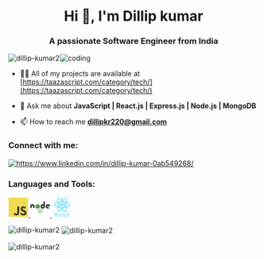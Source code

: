 <h1 align="center">Hi 👋, I'm Dillip kumar</h1>
<h3 align="center">A passionate Software Engineer from India</h3>

<img align="right" alt="coding" width="400" src="https://camo.githubusercontent.com/19db51af5f90f1b152bc0b9078f5fe97053955be5074f03f17019c70345bdcdb/68747470733a2f2f6d69726f2e6d656469756d2e636f6d2f6d61782f313336302f302a37513379765349765f7430696f4a2d5a2e676966">

<p align="left"> <img src="https://komarev.com/ghpvc/?username=dillip-kumar2&label=Profile%20views&color=0e75b6&style=flat" alt="dillip-kumar2" /> </p>

- 👨‍💻 All of my projects are available at [https://taazascript.com/category/tech/](https://taazascript.com/category/tech/)

- 💬 Ask me about **JavaScript | React.js | Express.js | Node.js | MongoDB**

- 📫 How to reach me **dillipkr220@gmail.com**

<h3 align="left">Connect with me:</h3>
<p align="left">
<a href="https://linkedin.com/in/https://www.linkedin.com/in/dillip-kumar-0ab549268/" target="blank"><img align="center" src="https://raw.githubusercontent.com/rahuldkjain/github-profile-readme-generator/master/src/images/icons/Social/linked-in-alt.svg" alt="https://www.linkedin.com/in/dillip-kumar-0ab549268/" height="30" width="40" /></a>
</p>

<h3 align="left">Languages and Tools:</h3>
<p align="left"> <a href="https://developer.mozilla.org/en-US/docs/Web/JavaScript" target="_blank" rel="noreferrer"> <img src="https://raw.githubusercontent.com/devicons/devicon/master/icons/javascript/javascript-original.svg" alt="javascript" width="40" height="40"/> </a> <a href="https://nodejs.org" target="_blank" rel="noreferrer"> <img src="https://raw.githubusercontent.com/devicons/devicon/master/icons/nodejs/nodejs-original-wordmark.svg" alt="nodejs" width="40" height="40"/> </a> <a href="https://reactjs.org/" target="_blank" rel="noreferrer"> <img src="https://raw.githubusercontent.com/devicons/devicon/master/icons/react/react-original-wordmark.svg" alt="react" width="40" height="40"/> </a> </p>

<p><img align="left" src="https://github-readme-stats.vercel.app/api/top-langs?username=dillip-kumar2&show_icons=true&locale=en&layout=compact" alt="dillip-kumar2" /></p>

<p>&nbsp;<img align="center" src="https://github-readme-stats.vercel.app/api?username=dillip-kumar2&show_icons=true&locale=en" alt="dillip-kumar2" /></p>

<p><img align="center" src="https://github-readme-streak-stats.herokuapp.com/?user=dillip-kumar2&" alt="dillip-kumar2" /></p>
